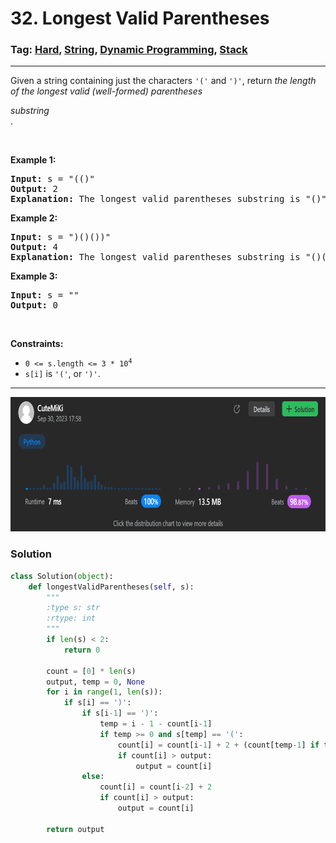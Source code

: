 # 32. Longest Valid Parentheses
### Tag: [Hard](https://github.com/TheOnlyMiki/LeetCode-For-Fun/tree/main#hard-level), [String](https://github.com/TheOnlyMiki/LeetCode-For-Fun/tree/main#string), [Dynamic Programming](https://github.com/TheOnlyMiki/LeetCode-For-Fun/tree/main#dynamic-programming), [Stack](https://github.com/TheOnlyMiki/LeetCode-For-Fun/tree/main#stack)
---
<div class="px-5 pt-4"><div class="flex"></div><div class="xFUwe" data-track-load="description_content"><p>Given a string containing just the characters <code>'('</code> and <code>')'</code>, return <em>the length of the longest valid (well-formed) parentheses </em><span data-keyword="substring-nonempty" class=" cursor-pointer relative text-dark-blue-s text-sm"><div class="popover-wrapper inline-block" data-headlessui-state=""><div><div aria-expanded="false" data-headlessui-state="" id="headlessui-popover-button-:rq:"><div><em>substring</em></div></div><div style="position: fixed; z-index: 40; inset: 0px auto auto 0px; transform: translate(131px, 263px);"></div></div></div></span>.</p>

<p>&nbsp;</p>
<p><strong class="example">Example 1:</strong></p>

<pre><strong>Input:</strong> s = "(()"
<strong>Output:</strong> 2
<strong>Explanation:</strong> The longest valid parentheses substring is "()".
</pre>

<p><strong class="example">Example 2:</strong></p>

<pre><strong>Input:</strong> s = ")()())"
<strong>Output:</strong> 4
<strong>Explanation:</strong> The longest valid parentheses substring is "()()".
</pre>

<p><strong class="example">Example 3:</strong></p>

<pre><strong>Input:</strong> s = ""
<strong>Output:</strong> 0
</pre>

<p>&nbsp;</p>
<p><strong>Constraints:</strong></p>

<ul>
	<li><code>0 &lt;= s.length &lt;= 3 * 10<sup>4</sup></code></li>
	<li><code>s[i]</code> is <code>'('</code>, or <code>')'</code>.</li>
</ul>
</div></div>

---
<img src="Submit.png" width="700" height="215" />

### Solution

```python
class Solution(object):
    def longestValidParentheses(self, s):
        """
        :type s: str
        :rtype: int
        """
        if len(s) < 2:
            return 0

        count = [0] * len(s)
        output, temp = 0, None
        for i in range(1, len(s)):
            if s[i] == ')':
                if s[i-1] == ')':
                    temp = i - 1 - count[i-1]
                    if temp >= 0 and s[temp] == '(':
                        count[i] = count[i-1] + 2 + (count[temp-1] if temp-1 >= 0 else 0)
                        if count[i] > output:
                            output = count[i]
                else:
                    count[i] = count[i-2] + 2
                    if count[i] > output:
                        output = count[i]

        return output
```
